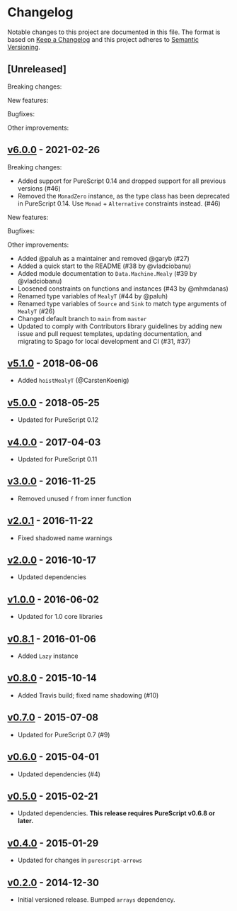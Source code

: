 # Changelog

Notable changes to this project are documented in this file. The format is based on [Keep a Changelog](https://keepachangelog.com/en/1.0.0/) and this project adheres to [Semantic Versioning](https://semver.org/spec/v2.0.0.html).

## [Unreleased]

Breaking changes:

New features:

Bugfixes:

Other improvements:

## [v6.0.0](https://github.com/purescript-contrib/purescript-machines/releases/tag/v6.0.0) - 2021-02-26

Breaking changes:
- Added support for PureScript 0.14 and dropped support for all previous versions (#46)
- Removed the `MonadZero` instance, as the type class has been deprecated in PureScript 0.14. Use `Monad` + `Alternative` constraints instead. (#46)

New features:

Bugfixes:

Other improvements:
- Added @paluh as a maintainer and removed @garyb (#27)
- Added a quick start to the README (#38 by @vladciobanu)
- Added module documentation to `Data.Machine.Mealy` (#39 by @vladciobanu)
- Loosened constraints on functions and instances (#43 by @mhmdanas)
- Renamed type variables of `MealyT` (#44 by @paluh)
- Renamed type variables of `Source` and `Sink` to match type arguments of `MealyT` (#26)
- Changed default branch to `main` from `master`
- Updated to comply with Contributors library guidelines by adding new issue and pull request templates, updating documentation, and migrating to Spago for local development and CI (#31, #37)

## [v5.1.0](https://github.com/purescript-contrib/purescript-machines/releases/tag/v5.1.0) - 2018-06-06

- Added `hoistMealyT` (@CarstenKoenig)

## [v5.0.0](https://github.com/purescript-contrib/purescript-machines/releases/tag/v5.0.0) - 2018-05-25

- Updated for PureScript 0.12

## [v4.0.0](https://github.com/purescript-contrib/purescript-machines/releases/tag/v4.0.0) - 2017-04-03

- Updated for PureScript 0.11

## [v3.0.0](https://github.com/purescript-contrib/purescript-machines/releases/tag/v3.0.0) - 2016-11-25

- Removed unused `f` from inner function

## [v2.0.1](https://github.com/purescript-contrib/purescript-machines/releases/tag/v2.0.1) - 2016-11-22

- Fixed shadowed name warnings

## [v2.0.0](https://github.com/purescript-contrib/purescript-machines/releases/tag/v2.0.0) - 2016-10-17

- Updated dependencies

## [v1.0.0](https://github.com/purescript-contrib/purescript-machines/releases/tag/v1.0.0) - 2016-06-02

- Updated for 1.0 core libraries

## [v0.8.1](https://github.com/purescript-contrib/purescript-machines/releases/tag/v0.8.1) - 2016-01-06

- Added `Lazy` instance

## [v0.8.0](https://github.com/purescript-contrib/purescript-machines/releases/tag/v0.8.0) - 2015-10-14

- Added Travis build; fixed name shadowing (#10)

## [v0.7.0](https://github.com/purescript-contrib/purescript-machines/releases/tag/v0.7.0) - 2015-07-08

- Updated for PureScript 0.7 (#9)

## [v0.6.0](https://github.com/purescript-contrib/purescript-machines/releases/tag/v0.6.0) - 2015-04-01

- Updated dependencies (#4)

## [v0.5.0](https://github.com/purescript-contrib/purescript-machines/releases/tag/v0.5.0) - 2015-02-21

- Updated dependencies. **This release requires PureScript v0.6.8 or later.**

## [v0.4.0](https://github.com/purescript-contrib/purescript-machines/releases/tag/v0.4.0) - 2015-01-29

- Updated for changes in `purescript-arrows`

## [v0.2.0](https://github.com/purescript-contrib/purescript-machines/releases/tag/v0.2.0) - 2014-12-30

- Initial versioned release. Bumped `arrays` dependency.
